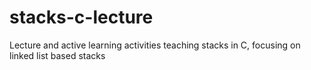 # stacks-c-lecture
Lecture and active learning activities teaching stacks in C, focusing on linked list based stacks

